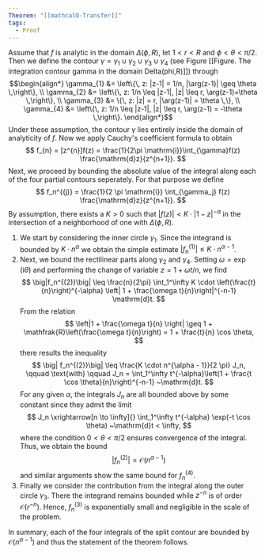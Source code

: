 ```yaml
---
Theorem: "[[mathcalO-Transfer]]"
tags:
  - Proof
---
```


Assume that $f$ is analytic in the domain $\Delta(\phi,R)$, let $1 < r < R$ and $\phi < \theta < \pi/2$. Then we define the contour $\gamma = \gamma_{1} \cup \gamma_{2} \cup \gamma_{3} \cup \gamma_{4}$ (see Figure [[Figure. The integration contour gamma in the domain Delta(phi,R)]]) through
$$\begin{align*}
\gamma_{1} &= \left\{\, z: |z-1| = 1/n, |\arg(z-1)| \geq \theta \,\right\}, \\
\gamma_{2} &= \left\{\, z: 1/n \leq |z-1|, |z| \leq r, \arg(z-1)=\theta \,\right\}, \\
\gamma_{3} &= \{\, z: |z| = r, |\arg(z-1)| = \theta \,\}, \\
\gamma_{4} &= \left\{\, z: 1/n \leq |z-1|, |z| \leq r, \arg(z-1) = -\theta \,\right\}.
\end{align*}$$
Under these assumption, the contour $\gamma$ lies entirely inside the domain of analyticity of $f$. Now we apply Cauchy's coefficient formula to obtain
$$
f_{n} = [z^{n}]f(z) = \frac{1}{2\pi \mathrm{i}}\int_{\gamma}f(z) \frac{\mathrm{d}z}{z^{n+1}}.
$$ 
Next, we proceed by bounding the absolute value of the integral along each of the four partial contours seperately. For that purpose we define
$$
f_n^{(j)} = \frac{1}{2 \pi \mathrm{i}} \int_{\gamma_j} f(z) \frac{\mathrm{d}z}{z^{n+1}}.
$$
By assumption, there exists a $K > 0$ such that $|f(z)| < K \cdot |1 - z|^{-\alpha}$ in the intersection of a neighborhood of one with $\Delta(\phi, R)$.

1. We start by considering the inner circle $\gamma_1$. Since the integrand is bounded by $K \cdot n^\alpha$ we obtain the simple estimate $\big|f_n^{(1)}\big| \leq K \cdot n^{\alpha - 1}$.
2. Next, we bound the rectilinear parts along $\gamma_2$ and $\gamma_4$. Setting $\omega = \exp(\mathrm{i} \theta)$ and performing the change of variable $z = 1 + \omega t / n$, we find
$$
\big|f_n^{(2)}\big| \leq \frac{n}{2\pi} \int_1^\infty K \cdot \left(\frac{t}{n}\right)^{-\alpha} \left| 1 + \frac{\omega t}{n}\right|^{-n-1} \mathrm{d}t.
$$
From the relation
$$
\left|1 + \frac{\omega t}{n} \right| \geq 1 + \mathfrak{R}\left(\frac{\omega t}{n}\right) = 1 + \frac{t}{n} \cos \theta,
$$
there results the inequality
$$
\big| f_n^{(2)}\big| \leq \frac{K \cdot n^{\alpha - 1}}{2 \pi} J_n, \qquad \text{with} \qquad J_n = \int_1^\infty t^{-\alpha}\left(1 + \frac{t \cos \theta}{n}\right)^{-n-1} ~\mathrm{d}t.
$$
For any given $\alpha$, the integrals $J_n$ are all bounded above by some constant since they admit the limit
$$
J_n \xrightarrow[n \to \infty]{} \int_1^\infty t^{-\alpha} \exp(-t \cos \theta) ~\mathrm{d}t < \infty,
$$
where the condition $0 < \theta < \pi/2$ ensures convergence of the integral. Thus, we obtain the bound
$$
\big| f_n^{(2)} \big| = \mathcal{O}(n^{\alpha - 1})
$$
and similar arguments show the same bound for $f_n^{(4)}$.
23. Finally we consider the contribution from the integral along the outer circle $\gamma_3$. There the integrand remains bounded while $z^{-n}$ is of order $\mathcal{O}(r^{-n})$. Hence, $f_n^{(3)}$ is exponentially small and negligible in the scale of the problem.

In summary, each of the four integrals of the split contour are bounded by $\mathcal{O}\left(n^{\alpha - 1}\right)$ and thus the statement of the theorem follows.
